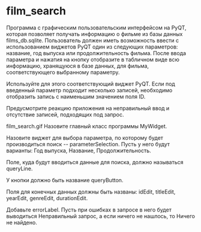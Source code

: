 # film_search
Программа с графическим пользовательским интерфейсом на PyQT, которая позволяет получать информацию о фильме из базы данных films_db.sqlite.
Пользователь должен иметь возможность ввести с использованием виджетов PyQT один из следующих параметров: название, год выпуска или продолжительность фильма. После ввода параметра и нажатия на кнопку отобразите в табличном виде всю информацию, хранящуюся в базе данных, для фильма, соответствующего выбранному параметру.

Используйте для этого соответствующий виджет PyQT. Если под введенный параметр подходит несколько записей, необходимо отобразить запись с наименьшим значением поля ID.

Предусмотрите реакцию приложения на неправильный ввод и отсутствие записей, подходящих под запрос.

film_search.gif
Назовите главный класс программы MyWidget.

Назовите виджет для выбора параметра, по которому будет производиться поиск -- parameterSelection. Пусть у него будут варианты: Год выпуска, Название, Продолжительность.

Поле, куда будут вводиться данные для поиска, должно называться queryLine.

У кнопки должно быть название queryButton.

Поля для конечных данных должны быть названы: idEdit, titleEdit, yearEdit, genreEdit, durationEdit.

Добавьте errorLabel. Пусть при ошибках в запросе в него будет выводиться Неправильный запрос, а если ничего не нашлось, то Ничего не найдено.
